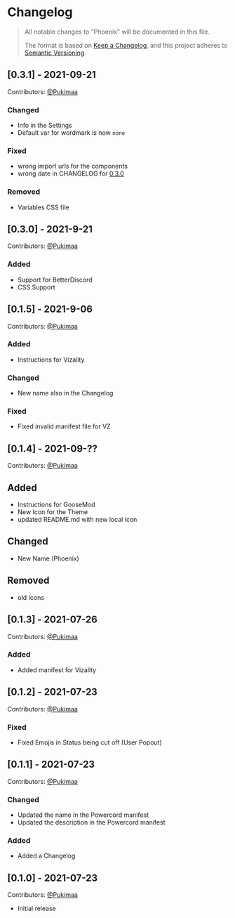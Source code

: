 # Changelog
>All notable changes to "Phoenix" will be documented in this file.
>
>The format is based on [Keep a Changelog](https://keepachangelog.com/en/1.0.0/),
and this project adheres to [Semantic Versioning](https://semver.org/spec/v2.0.0.html).

## [0.3.1] - 2021-09-21
Contributors: [@Pukimaa](https://github.com/Pukimaa)
### Changed
- Info in the Settings
- Default var for wordmark is now `none`
### Fixed
- wrong import urls for the components
- wrong date in CHANGELOG for [0.3.0](#030---2021-9-06)
### Removed
- Variables CSS file

## [0.3.0] - 2021-9-21
Contributors: [@Pukimaa](https://github.com/Pukimaa)
### Added
- Support for BetterDiscord
- CSS Support

## [0.1.5] - 2021-9-06
Contributors:
[@Pukimaa](https://github.com/Pukimaa)
### Added
- Instructions for Vizality
### Changed
- New name also in the Changelog
### Fixed
- Fixed invalid manifest file for VZ

## [0.1.4] - 2021-09-??
Contributors:
[@Pukimaa](https://github.com/Pukimaa)
## Added
- Instructions for GooseMod
- New Icon for the Theme
- updated README.md with new local icon
## Changed
- New Name (Phoenix)
## Removed
- old Icons

## [0.1.3] - 2021-07-26
Contributors: [@Pukimaa](https://github.com/Pukimaa)
### Added
- Added manifest for Vizality

## [0.1.2] - 2021-07-23
Contributors: [@Pukimaa](https://github.com/Pukimaa)
### Fixed
- Fixed Emojis in Status being cut off (User Popout)

## [0.1.1] - 2021-07-23
Contributors: [@Pukimaa](https://github.com/Pukimaa)
### Changed
- Updated the name in the Powercord manifest
- Updated the description in the Powercord manifest
### Added
- Added a Changelog

## [0.1.0] - 2021-07-23
Contributors: [@Pukimaa](https://github.com/Pukimaa)
- Initial release